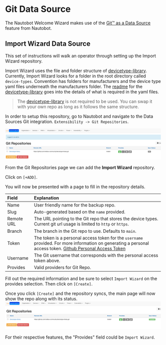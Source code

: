 # Git Data Source

The Nautobot Welcome Wizard makes use of the [Git™ as a Data Source](https://nautobot.readthedocs.io/en/stable/user-guides/git-data-source/) feature from Nautobot.

## Import Wizard Data Source

This set of instructions will walk an operator through setting up the Import Wizard repository.  

Import Wizard uses the file and folder structure of [devicetype-library](https://github.com/netbox-community/devicetype-library).  Currently, Import Wizard looks for a folder in the root directory called `device-types`.  Convention has folders for manufacturers and the device type yaml files underneath the manufacturers folder.  The [readme](https://github.com/netbox-community/devicetype-library/blob/master/README.md) for the [devicetype-library](https://github.com/netbox-community/devicetype-library) goes into the details of what is required in the yaml files.

>The [devicetype-library](https://github.com/netbox-community/devicetype-library) is not required to be used. You can swap it with your own repo as long as it follows the same structure.

In order to setup this repository, go to Nautobot and navigate to the Data Sources Git integration. `Extensibility -> Git Repositories`.

![Import Wizard Git Navigation](./img/merlin_gitrepo.png)

From the Git Repositories page we can add the **Import Wizard** repository.

Click on `[+ADD]`.

You will now be presented with a page to fill in the repository details.

|Field|Explanation|
|:---|:---|
|Name|User friendly name for the backup repo.|
|Slug|Auto-generated based on the `name` provided.|
|Remote URL|The URL pointing to the Git repo that stores the device types. Current git url usage is limited to `http` or `https`.|
|Branch|The branch in the Git repo to use. Defaults to `main`.|
|Token|The token is a personal access token for the `username` provided.  For more information on generating a personal access token. [Github Personal Access Token](https://docs.github.com/en/github/authenticating-to-github/creating-a-personal-access-token)
|Username|The Git username that corresponds with the personal access token above.|
|Provides|Valid providers for Git Repo.|

Fill out the required information and be sure to select `Import Wizard` on the provides selection. Then click on `[Create]`.

Once you click `[Create]` and the repository syncs, the main page will now show the repo along with its status.
![Git Import Wizard Status](./img/merlin_gitrepo_syncd.png)

For their respective features, the "Provides" field could be `Import Wizard`.
